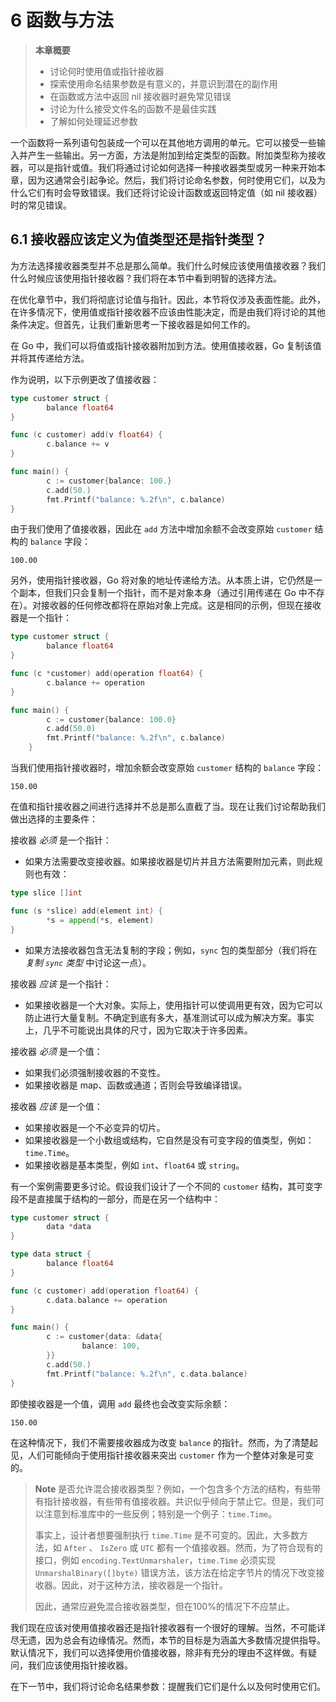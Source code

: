 # 6 函数与方法

> **本章概要**
> * 讨论何时使用值或指针接收器 
> * 探索使用命名结果参数是有意义的，并意识到潜在的副作用 
> * 在函数或方法中返回 nil 接收器时避免常见错误 
> * 讨论为什么接受文件名的函数不是最佳实践 
> * 了解如何处理延迟参数

一个函数将一系列语句包装成一个可以在其他地方调用的单元。它可以接受一些输入并产生一些输出。另一方面，方法是附加到给定类型的函数。附加类型称为接收器，可以是指针或值。我们将通过讨论如何选择一种接收器类型或另一种来开始本章，因为这通常会引起争论。然后，我们将讨论命名参数，何时使用它们，以及为什么它们有时会导致错误。我们还将讨论设计函数或返回特定值（如 nil 接收器）时的常见错误。

## 6.1 接收器应该定义为值类型还是指针类型？

为方法选择接收器类型并不总是那么简单。我们什么时候应该使用值接收器？我们什么时候应该使用指针接收器？我们将在本节中看到明智的选择方法。

在优化章节中，我们将彻底讨论值与指针。因此，本节将仅涉及表面性能。此外，在许多情况下，使用值或指针接收器不应该由性能决定，而是由我们将讨论的其他条件决定。但首先，让我们重新思考一下接收器是如何工作的。

在 Go 中，我们可以将值或指针接收器附加到方法。使用值接收器，Go 复制该值并将其传递给方法。

作为说明，以下示例更改了值接收器：

```go
type customer struct {
        balance float64
}

func (c customer) add(v float64) {
        c.balance += v
}

func main() {
        c := customer{balance: 100.}
        c.add(50.)
        fmt.Printf("balance: %.2f\n", c.balance)
}			
```

由于我们使用了值接收器，因此在 `add` 方法中增加余额不会改变原始 `customer` 结构的 `balance` 字段：

```shell
100.00
```

另外，使用指针接收器，Go 将对象的地址传递给方法。从本质上讲，它仍然是一个副本，但我们只会复制一个指针，而不是对象本身（通过引用传递在 Go 中不存在）。对接收器的任何修改都将在原始对象上完成。这是相同的示例，但现在接收器是一个指针：

```go
type customer struct {
        balance float64
}

func (c *customer) add(operation float64) {
        c.balance += operation
}

func main() {
        c := customer{balance: 100.0}
        c.add(50.0)
        fmt.Printf("balance: %.2f\n", c.balance)
    }
```

当我们使用指针接收器时，增加余额会改变原始 `customer` 结构的 `balance` 字段：

```shell
150.00
```

在值和指针接收器之间进行选择并不总是那么直截了当。现在让我们讨论帮助我们做出选择的主要条件：

接收器 *必须* 是一个指针：

* 如果方法需要改变接收器。如果接收器是切片并且方法需要附加元素，则此规则也有效：

```go
type slice []int

func (s *slice) add(element int) {
        *s = append(*s, element)
}
```

* 如果方法接收器包含无法复制的字段；例如，`sync` 包的类型部分（我们将在 *复制 `sync` 类型* 中讨论这一点）。

接收器 *应该* 是一个指针：

* 如果接收器是一个大对象。实际上，使用指针可以使调用更有效，因为它可以防止进行大量复制。不确定到底有多大，基准测试可以成为解决方案。事实上，几乎不可能说出具体的尺寸，因为它取决于许多因素。

接收器 *必须* 是一个值：

* 如果我们必须强制接收器的不变性。
* 如果接收器是 map、函数或通道；否则会导致编译错误。

接收器 *应该* 是一个值：

* 如果接收器是一个不必变异的切片。
* 如果接收器是一个小数组或结构，它自然是没有可变字段的值类型，例如：`time.Time`。
* 如果接收器是基本类型，例如 `int`、`float64` 或 `string`。

有一个案例需要更多讨论。假设我们设计了一个不同的 `customer` 结构，其可变字段不是直接属于结构的一部分，而是在另一个结构中：

```go
type customer struct {
        data *data
}

type data struct {
        balance float64
}

func (c customer) add(operation float64) {
        c.data.balance += operation
}

func main() {
        c := customer{data: &data{
                balance: 100,
        }}
        c.add(50.)
        fmt.Printf("balance: %.2f\n", c.data.balance)
}
```

即使接收器是一个值，调用 `add` 最终也会改变实际余额：

```shell
150.00
```

在这种情况下，我们不需要接收器成为改变 `balance` 的指针。然而，为了清楚起见，人们可能倾向于使用指针接收器来突出 `customer` 作为一个整体对象是可变的。

> **Note** 是否允许混合接收器类型？例如，一个包含多个方法的结构，有些带有指针接收器，有些带有值接收器。共识似乎倾向于禁止它。但是，我们可以注意到标准库中的一些反例；特别是一个例子：`time.Time`。
> 
> 事实上，设计者想要强制执行 `time.Time` 是不可变的。因此，大多数方法，如 `After` 、 `IsZero` 或 `UTC` 都有一个值接收器。然而，为了符合现有的接口，例如 `encoding.TextUnmarshaler`，`time.Time` 必须实现 `UnmarshalBinary([]byte)` 错误方法，该方法在给定字节片的情况下改变接收器。因此，对于这种方法，接收器是一个指针。
> 
> 因此，通常应避免混合接收器类型，但在100%的情况下不应禁止。

我们现在应该对使用值接收器还是指针接收器有一个很好的理解。当然，不可能详尽无遗，因为总会有边缘情况。然而，本节的目标是为涵盖大多数情况提供指导。默认情况下，我们可以选择使用价值接收器，除非有充分的理由不这样做。有疑问，我们应该使用指针接收器。

在下一节中，我们将讨论命名结果参数：提醒我们它们是什么以及何时使用它们。